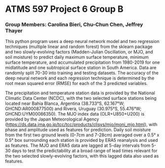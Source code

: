 # ATMS 597 Project 6 Group B
### Group Members: Carolina Bieri, Chu-Chun Chen, Jeffrey Thayer

This python program uses a deep neural network model and two regression techniques (multiple linear and random forest) from the sklearn package and two slowly-evolving factors (Madden-Julian Oscillation, or MJO, and soil moisture) to predict daily maximum surface temperature, minimum surface temperature, and accumulated precipitation from 1980-2019 for one midlatitude and one subtropical surface station in South America. Data are randomly split 70-30 into training and testing datasets. The accuracy of the deep neural network and each regression technique is determined by the root mean squared error (RMSE) for each of the 3 predicted variables.

The precipitation and temperature station data is provided by the National Climatic Data Center (NCDC), with the two selected surface stations being located near Bahia Blanca, Argentina (38.733°S, 62.167°W; GHCND:AR000877500) and Rivera, Uruguay (30.975°S, 55.476°W; GHCND:UYM00086350). The MJO index data (OLR+U850+U200) is provided by the Japan Meteorological Agency (https://ds.data.jma.go.jp/tcc/tcc/products/clisys/mjo/moni_mjo.html), with phase and amplitude used as features for prediction. Daily soil moisture from the first two ground levels (0-7cm and 7-28cm) averaged over a 0.5° x 0.5° box surrounding each station is provided by ERA5 reanalysis and used as features. The MJO and ERA5 data are lagged at 5-day intervals from 5-30 days to test the predictability at a broad range of lead times relevant for the two selected slowly-evolving factors, with this lagged data also used as features.
